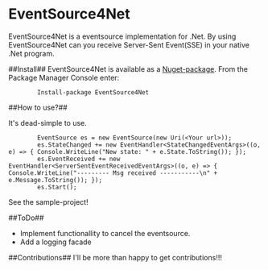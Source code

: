[nuget]: https://nuget.org/packages/EventSource4Net
EventSource4Net
===============

EventSource4Net is a eventsource implementation for .Net. By using EventSource4Net can you receive Server-Sent Event(SSE) in your native .Net program.

##Install##
EventSource4Net is available as a [Nuget-package][nuget]. From the Package Manager Console enter:
            
            Install-package EventSource4Net

##How to use?##

It's dead-simple to use.

            EventSource es = new EventSource(new Uri(<Your url>));
            es.StateChanged += new EventHandler<StateChangedEventArgs>((o, e) => { Console.WriteLine("New state: " + e.State.ToString()); });
            es.EventReceived += new EventHandler<ServerSentEventReceivedEventArgs>((o, e) => { Console.WriteLine("--------- Msg received -----------\n" + e.Message.ToString()); });
            es.Start();

See the sample-project!

##ToDo##
- Implement functionallity to cancel the eventsource.
- Add a logging facade

##Contributions##
I'll be more than happy to get contributions!!!
